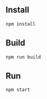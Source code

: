 ## Install
```bash
npm install
```

## Build
```bash
npm run build
```

## Run
```bash
npm start
```
